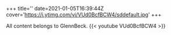 +++
title=''
date=2021-01-05T16:39:44Z
cover='https://i.ytimg.com/vi/VUd0BcfBCW4/sddefault.jpg'
+++

All content belongs to GlennBeck.
{{< youtube VUd0BcfBCW4 >}}
